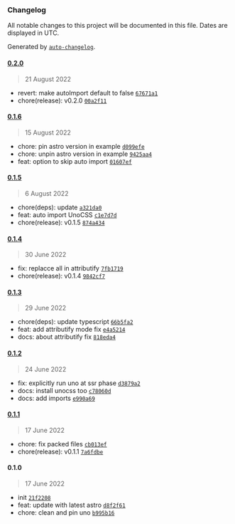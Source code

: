 ### Changelog

All notable changes to this project will be documented in this file. Dates are displayed in UTC.

Generated by [`auto-changelog`](https://github.com/CookPete/auto-changelog).

#### [0.2.0](https://github.com/AllanChain/astro-uno/compare/0.1.6...0.2.0)

> 21 August 2022

- revert: make autoImport default to false [`67671a1`](https://github.com/AllanChain/astro-uno/commit/67671a1242bc4a27de23185b2608e8320749cfa6)
- chore(release): v0.2.0 [`00a2f11`](https://github.com/AllanChain/astro-uno/commit/00a2f119e73103d740df3ff0806d9b6066b8e9a2)

#### [0.1.6](https://github.com/AllanChain/astro-uno/compare/0.1.5...0.1.6)

> 15 August 2022

- chore: pin astro version in example [`d099efe`](https://github.com/AllanChain/astro-uno/commit/d099efef976a01ab0fb9642af539e92f5978aa96)
- chore: unpin astro version in example [`9425aa4`](https://github.com/AllanChain/astro-uno/commit/9425aa47d9e927d32866b92ac337b7a28cf6ca34)
- feat: option to skip auto import [`01607ef`](https://github.com/AllanChain/astro-uno/commit/01607ef9cf9d7020107535c2cd1752b0790603f6)

#### [0.1.5](https://github.com/AllanChain/astro-uno/compare/0.1.4...0.1.5)

> 6 August 2022

- chore(deps): update [`a321da0`](https://github.com/AllanChain/astro-uno/commit/a321da00a97353b9cbac6bf5d7cc94d56e4ddea2)
- feat: auto import UnoCSS [`c1e7d7d`](https://github.com/AllanChain/astro-uno/commit/c1e7d7df3d73b60ab049e1aa2bd67ccbaca9b213)
- chore(release): v0.1.5 [`874a434`](https://github.com/AllanChain/astro-uno/commit/874a434f6a810bd8cd767ae26da5b1eb738a15c4)

#### [0.1.4](https://github.com/AllanChain/astro-uno/compare/0.1.3...0.1.4)

> 30 June 2022

- fix: replacce all in attributify [`7fb1719`](https://github.com/AllanChain/astro-uno/commit/7fb17195bdcf549a2e9673163d8a54e050e24a7d)
- chore(release): v0.1.4 [`9842cf7`](https://github.com/AllanChain/astro-uno/commit/9842cf75d9f243c77efae0b242d01f2177f9e910)

#### [0.1.3](https://github.com/AllanChain/astro-uno/compare/0.1.2...0.1.3)

> 29 June 2022

- chore(deps): update typescript [`66b5fa2`](https://github.com/AllanChain/astro-uno/commit/66b5fa28e62f4d6dcdb9770e8a5afd9f690684df)
- feat: add attributify mode fix [`e4a5214`](https://github.com/AllanChain/astro-uno/commit/e4a5214d0c9fb718cf5deea1171e36395285b510)
- docs: about attributify fix [`818eda4`](https://github.com/AllanChain/astro-uno/commit/818eda4722a21a061ad7c99a572557096a9a2b24)

#### [0.1.2](https://github.com/AllanChain/astro-uno/compare/0.1.1...0.1.2)

> 24 June 2022

- fix: explicitly run uno at ssr phase [`d3879a2`](https://github.com/AllanChain/astro-uno/commit/d3879a2c9719cc666e603308fb47b54b82b9957d)
- docs: install unocss too [`c78060d`](https://github.com/AllanChain/astro-uno/commit/c78060da94af30e5d04a56da83bb1992d2d9cc38)
- docs: add imports [`e990a69`](https://github.com/AllanChain/astro-uno/commit/e990a6913edcb25cf7a160ede0fcf09d6d9ff9a4)

#### [0.1.1](https://github.com/AllanChain/astro-uno/compare/0.1.0...0.1.1)

> 17 June 2022

- chore: fix packed files [`cb013ef`](https://github.com/AllanChain/astro-uno/commit/cb013ef5afc503ec2b360f4dfc0386c24100db35)
- chore(release): v0.1.1 [`7a6fdbe`](https://github.com/AllanChain/astro-uno/commit/7a6fdbee46b411ffa2ef286c85e929af52775e86)

#### 0.1.0

> 17 June 2022

- init [`21f2208`](https://github.com/AllanChain/astro-uno/commit/21f2208c97e652584fdfeb9619521490c2b3f1ea)
- feat: update with latest astro [`d8f2f61`](https://github.com/AllanChain/astro-uno/commit/d8f2f61e23fe09b8fc24c74ff3afbb918af02578)
- chore: clean and pin uno [`b995b16`](https://github.com/AllanChain/astro-uno/commit/b995b16f586bff31b00abf5231362e2ca0a0e979)
